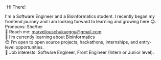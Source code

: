 -Hi There!

I'm a Software Engineer and a Bioinformatics student. I recently began my frontend journey and i am looking forward to learning and growing here 😊.
<br>
Pronouns: She/her <br>
🧧 Reach me: marvellouschukueggu@gmail.com <br>
🌱 I’m currently learning about Bioinformatics <br>
😊 I’m open to open source projects, hackathons, internships, and entry-level opportunities. <br>
💼 Job interests: Software Engineer, Front Engineer (Intern or Junior level).

<!---
Marvecodes/Marvecodes is a ✨ special ✨ repository because its `README.md` (this file) appears on your GitHub profile.
You can click the Preview link to take a look at your changes.
--->
